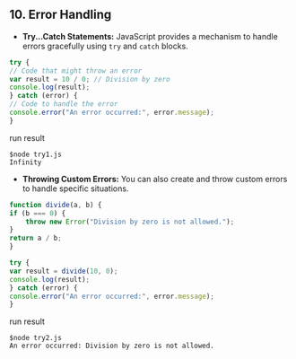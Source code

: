 ## 10. Error Handling

- **Try...Catch Statements:**
JavaScript provides a mechanism to handle errors gracefully using `try` and `catch` blocks.

```javascript
try {
// Code that might throw an error
var result = 10 / 0; // Division by zero
console.log(result);
} catch (error) {
// Code to handle the error
console.error("An error occurred:", error.message);
}
```
run result
```
$node try1.js
Infinity
```

- **Throwing Custom Errors:**
You can also create and throw custom errors to handle specific situations.

```javascript
function divide(a, b) {
if (b === 0) {
    throw new Error("Division by zero is not allowed.");
}
return a / b;
}

try {
var result = divide(10, 0);
console.log(result);
} catch (error) {
console.error("An error occurred:", error.message);
}
```
run result
```
$node try2.js
An error occurred: Division by zero is not allowed.
```



